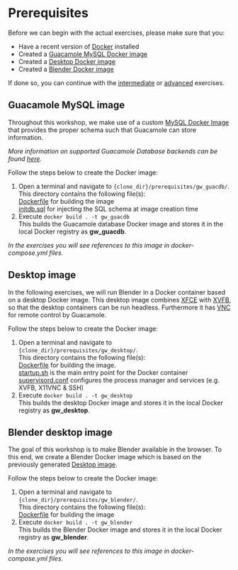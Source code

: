 # Prerequisites
Before we can begin with the actual exercises, please make sure that you:
* Have a recent version of [Docker](https://www.docker.com/) installed
* Created a [Guacamole MySQL Docker image](#guacamole-mysql-image)
* Created a [Desktop Docker image](#desktop-image)
* Created a [Blender Docker image](#blender-desktop-image) 

If done so, you can continue with the [intermediate](../intermediate/exercise.md) or [advanced](../advanced/exercise.md) exercises.

## Guacamole MySQL image
Throughout this workshop, we make use of a custom [MySQL Docker Image](https://hub.docker.com/_/mysql/) that provides the proper schema such that Guacamole can store information. 

*More information on supported Guacamole Database backends can be found [here](https://github.com/glyptodon/guacamole-docker).*  

Follow the steps below to create the Docker image:
1. Open a terminal and navigate to `{clone_dir}/prerequisites/gw_guacdb/`.  
This directory contains the following file(s):  
[Dockerfile](gw_guacdb/Dockerfile) for building the image  
[initdb.sql](gw_guacdb/initdb.sql) for injecting the SQL schema at image creation time
2. Execute `docker build . -t gw_guacdb`  
This builds the Guacamole database Docker image and stores it in the local Docker registry as **gw_guacdb**.  

*In the exercises you will see references to this image in docker-compose.yml files.*

## Desktop image
In the following exercises, we will run Blender in a Docker container based on a desktop Docker image. This desktop image combines [XFCE](https://xfce.org/) with [XVFB](https://en.wikipedia.org/wiki/Xvfb), so that the desktop containers can be run headless. Furthermore it has [VNC](http://www.karlrunge.com/x11vnc/) for remote control by Guacamole.  

Follow the steps below to create the Docker image:
1. Open a terminal and navigate to `{clone_dir}/prerequisites/gw_desktop/`.  
This directory contains the following file(s):  
[Dockerfile](gw_desktop/Dockerfile) for building the image.  
[startup.sh](gw_desktop/startup.sh) is the main entry point for the Docker container  
[supervisord.conf](gw_desktop/supervisord.conf) configures the process manager and services (e.g. XVFB, X11VNC & SSH)
2. Execute `docker build . -t gw_desktop`  
This builds the desktop Docker image and stores it in the local Docker registry as **gw_desktop**.

## Blender desktop image
The goal of this workshop is to make Blender available in the browser. To this end, we create a Blender Docker image which is based on the previously generated [Desktop image](#desktop-image).

Follow the steps below to create the Docker image:
1. Open a terminal and navigate to `{clone_dir}/prerequisites/gw_blender/`.  
This directory contains the following file(s):  
[Dockerfile](guacdb/Dockerfile) for building the image  
2. Execute `docker build . -t gw_blender`  
This builds the Blender Docker image and stores it in the local Docker registry as **gw_blender**.  

*In the exercises you will see references to this image in docker-compose.yml files.*

<!---* Have a Python distribution such as [Anaconda](https://www.continuum.io/downloads) installed on your system-->

